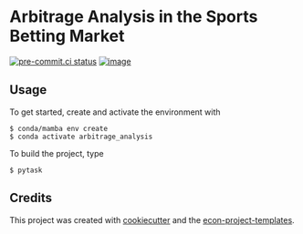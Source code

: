 # Arbitrage Analysis in the Sports Betting Market


[![pre-commit.ci status](https://results.pre-commit.ci/badge/github/s87thafe/arbitrage_analysis/main.svg)](https://results.pre-commit.ci/latest/github/s87thafe/arbitrage_analysis/main)
[![image](https://img.shields.io/badge/code%20style-black-000000.svg)](https://github.com/psf/black)

## Usage

To get started, create and activate the environment with

```console
$ conda/mamba env create
$ conda activate arbitrage_analysis
```

To build the project, type

```console
$ pytask
```

## Credits

This project was created with [cookiecutter](https://github.com/audreyr/cookiecutter)
and the
[econ-project-templates](https://github.com/OpenSourceEconomics/econ-project-templates).
